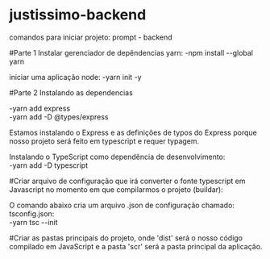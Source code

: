 # justissimo-backend


comandos para iniciar projeto: prompt - backend

#Parte 1
Instalar gerenciador de depêndencias yarn:
-npm install --global yarn

iniciar uma aplicação node:
-yarn init -y 

#Parte 2
Instalando as dependencias

-yarn add express <br>
-yarn add -D @types/express

Estamos instalando o Express e as definições de typos do Express porque nosso projeto será feito em typescript e requer
typagem.

Instalando o TypeScript como dependência de desenvolvimento:<br>
-yarn add -D typescript

#Criar arquivo de configuração que irá converter o fonte typescript em Javascript no momento em que compilarmos o projeto (buildar):

O comando abaixo cria um arquivo .json de configuração chamado: tsconfig.json:<br>
-yarn tsc --init

#Criar as pastas principais do projeto, onde 'dist' será o nosso código compilado em JavaScript e a pasta 'scr' será a pasta principal da aplicação.
